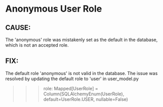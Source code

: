 # Anonymous User Role 

## CAUSE:
The 'anonymous' role was mistakenly set as the default in the database, which is not an accepted role.

## FIX:
The default role 'anonymous' is not valid in the database. The issue was resolved by updating the default role to 'user' in user_model.py

>>> role: Mapped[UserRole] = Column(SQLAlchemyEnum(UserRole), default=UserRole.USER, nullable=False)
